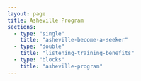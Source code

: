 ```yaml
---
layout: page
title: Asheville Program
sections:
  - type: "single"
    title: "asheville-become-a-seeker"
  - type: "double"
    title: "listening-training-benefits"
  - type: "blocks"
    title: "asheville-program"
---
```

